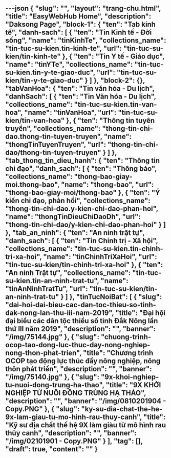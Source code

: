 ---json
{
    "slug": "",
    "layout": "trang-chu.html",
    "title": "EasyWebHub Home",
    "description": "Daksong Page",
    "block-1": {
        "ten": "Tab kinh tế",
        "danh-sach": [
            {
                "ten": "Tin Kinh tế - Đời sống",
                "name": "tinKinhTe",
                "collections_name": "tin-tuc-su-kien.tin-kinh-te",
                "url": "tin-tuc-su-kien/tin-kinh-te"
            },
            {
                "ten": "Tin Y tế - Giáo dục",
                "name": "tinYTe",
                "collections_name": "tin-tuc-su-kien.tin-y-te-giao-duc",
                "url": "tin-tuc-su-kien/tin-y-te-giao-duc"
            }
        ]
    },
    "block-2": {},
    "tabVanHoa": {
        "ten": "Tin văn hóa - Du lịch",
        "danhSach": [
            {
                "ten": "Tin Văn hóa - Du lịch",
                "collections_name": "tin-tuc-su-kien.tin-van-hoa",
                "name": "tinVanHoa",
                "url": "tin-tuc-su-kien/tin-van-hoa"
            },
            {
                "ten": "Thông tin tuyên truyền",
                "collections_name": "thong-tin-chi-dao.thong-tin-tuyen-truyen",
                "name": "thongTinTuyenTruyen",
                "url": "thong-tin-chi-dao/thong-tin-tuyen-truyen"
            }
        ]
    },
    "tab_thong_tin_dieu_hanh": {
        "ten": "Thông tin chỉ đạo",
        "danh_sach": [
            {
                "ten": "Thông báo",
                "collections_name": "thong-bao-giay-moi.thong-bao",
                "name": "thong-bao",
                "url": "thong-bao-giay-moi/thong-bao"
            },
            {
                "ten": "Ý kiến chỉ đạo, phản hồi",
                "collections_name": "thong-tin-chi-dao.y-kien-chi-dao-phan-hoi",
                "name": "thongTinDieuChiDaoDh",
                "url": "thong-tin-chi-dao/y-kien-chi-dao-phan-hoi"
            }
        ]
    },
    "tab_an_ninh": {
        "ten": "An ninh trật tự",
        "danh_sach": [
            {
                "ten": "Tin Chính trị - Xã hội",
                "collections_name": "tin-tuc-su-kien.tin-chinh-tri-xa-hoi",
                "name": "tinChinhTriXaHoi",
                "url": "tin-tuc-su-kien/tin-chinh-tri-xa-hoi"
            },
            {
                "ten": "An ninh Trật tự",
                "collections_name": "tin-tuc-su-kien.tin-an-ninh-trat-tu",
                "name": "tinAnNinhTratTu",
                "url": "tin-tuc-su-kien/tin-an-ninh-trat-tu"
            }
        ]
    },
    "tinTucNoiBat": [
        {
            "slug": "dai-hoi-dai-bieu-cac-dan-toc-thieu-so-tinh-dak-nong-lan-thu-iii-nam-2019",
            "title": "Đại hội đại biểu các dân tộc thiểu số tỉnh Đắk Nông lần thứ III năm 2019",
            "description": "",
            "banner": "/img/75144.jpg"
        },
        {
            "slug": "chuong-trinh-ocop-tao-dong-luc-thuc-day-nong-nghiep-nong-thon-phat-trien",
            "title": "Chương trình OCOP tạo động lực thúc đẩy nông nghiệp, nông thôn phát triển",
            "description": "",
            "banner": "/img/75140.jpg"
        },
        {
            "slug": "9x-khoi-nghiep-tu-nuoi-dong-trung-ha-thao",
            "title": "9X KHỞI NGHIỆP TỪ NUÔI ĐÔNG TRÙNG HẠ THẢO",
            "description": "",
            "banner": "/img/0810201904 - Copy.PNG"
        },
        {
            "slug": "ky-su-dia-chat-the-he-9x-lam-giau-tu-mo-hinh-rau-thuy-canh",
            "title": "Kỹ sư địa chất  thế hệ 9X làm giàu từ  mô hình rau thủy canh",
            "description": "",
            "banner": "/img/02101901 - Copy.PNG"
        }
    ],
    "tag": [],
    "draft": true,
    "__content__": ""
}
---
